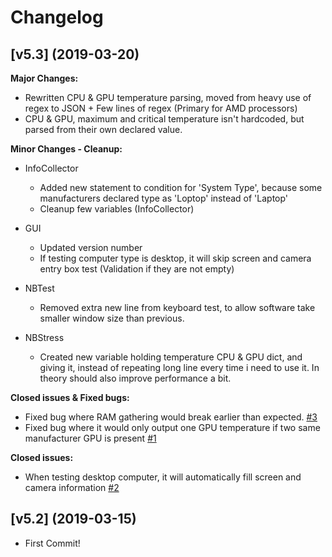 # Changelog

## [v5.3] (2019-03-20)

**Major Changes:**

- Rewritten CPU & GPU temperature parsing, moved from heavy use of regex to JSON + Few lines of regex (Primary for AMD processors)
- CPU & GPU, maximum and critical temperature isn't hardcoded, but parsed from their own declared value.

**Minor Changes - Cleanup:**

- InfoCollector
   - Added new statement to condition for 'System Type', because some manufacturers declared type as 'Loptop' instead of 'Laptop'
   - Cleanup few variables (InfoCollector)

- GUI
   - Updated version number
   - If testing computer type is desktop, it will skip screen and camera entry box test (Validation if they are not empty)

- NBTest
   - Removed extra new line from keyboard test, to allow software take smaller window size than previous.

- NBStress
   - Created new variable holding temperature CPU & GPU dict, and giving it, instead of repeating long line every time i need to use it. In theory should also improve performance a bit. 

**Closed issues & Fixed bugs:**

- Fixed bug where RAM gathering would break earlier than expected. [\#3](https://github.com/KonstantinasK-1205/PCAuditor/issues/3)
- Fixed bug where it would only output one GPU temperature if two same manufacturer GPU is present [\#1](https://github.com/KonstantinasK-1205/PCAuditor/issues/1)

**Closed issues:**

- When testing desktop computer, it will automatically fill screen and camera information  [\#2](https://github.com/KonstantinasK-1205/PCAuditor/issues/2)

## [v5.2] (2019-03-15)

- First Commit!
